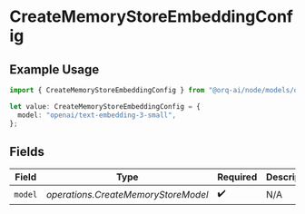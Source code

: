 # CreateMemoryStoreEmbeddingConfig

## Example Usage

```typescript
import { CreateMemoryStoreEmbeddingConfig } from "@orq-ai/node/models/operations";

let value: CreateMemoryStoreEmbeddingConfig = {
  model: "openai/text-embedding-3-small",
};
```

## Fields

| Field                               | Type                                | Required                            | Description                         |
| ----------------------------------- | ----------------------------------- | ----------------------------------- | ----------------------------------- |
| `model`                             | *operations.CreateMemoryStoreModel* | :heavy_check_mark:                  | N/A                                 |